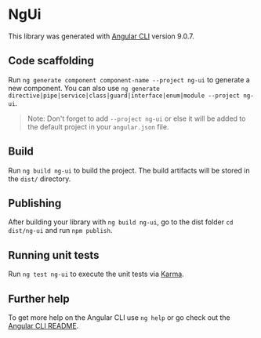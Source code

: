 # NgUi

This library was generated with [Angular CLI](https://github.com/angular/angular-cli) version 9.0.7.

## Code scaffolding

Run `ng generate component component-name --project ng-ui` to generate a new component. You can also use `ng generate directive|pipe|service|class|guard|interface|enum|module --project ng-ui`.
> Note: Don't forget to add `--project ng-ui` or else it will be added to the default project in your `angular.json` file. 

## Build

Run `ng build ng-ui` to build the project. The build artifacts will be stored in the `dist/` directory.

## Publishing

After building your library with `ng build ng-ui`, go to the dist folder `cd dist/ng-ui` and run `npm publish`.

## Running unit tests

Run `ng test ng-ui` to execute the unit tests via [Karma](https://karma-runner.github.io).

## Further help

To get more help on the Angular CLI use `ng help` or go check out the [Angular CLI README](https://github.com/angular/angular-cli/blob/master/README.md).
